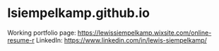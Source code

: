# lsiempelkamp.github.io

Working portfolio page: https://lewissiempelkamp.wixsite.com/online-resume-r
LinkedIn: https://www.linkedin.com/in/lewis-siempelkamp/
